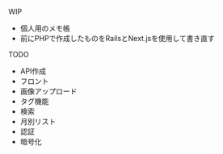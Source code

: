 WIP

- 個人用のメモ帳
- 前にPHPで作成したものをRailsとNext.jsを使用して書き直す

TODO

- API作成
- フロント
- 画像アップロード
- タグ機能
- 検索
- 月別リスト
- 認証
- 暗号化
